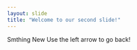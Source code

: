 ```yaml
---
layout: slide
title: "Welcome to our second slide!"
---
```

Smthing New
Use the left arrow to go back!
